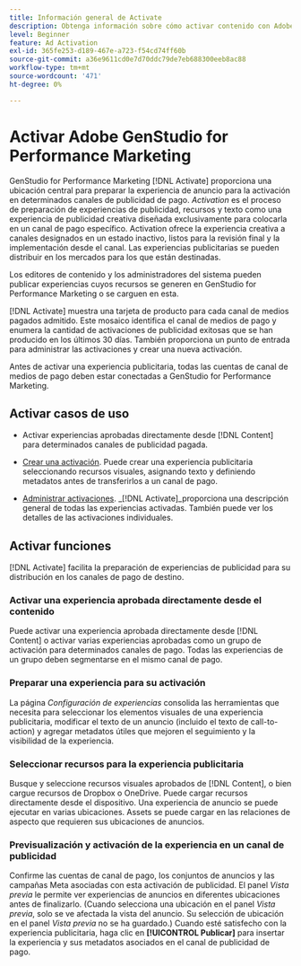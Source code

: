 ```yaml
---
title: Información general de Activate
description: Obtenga información sobre cómo activar contenido con Adobe Experience Cloud y aplicaciones de terceros.
level: Beginner
feature: Ad Activation
exl-id: 365fe253-d189-467e-a723-f54cd74ff60b
source-git-commit: a36e9611cd0e7d70ddc79de7eb688300eeb8ac88
workflow-type: tm+mt
source-wordcount: '471'
ht-degree: 0%

---
```


# Activar Adobe GenStudio for Performance Marketing

GenStudio for Performance Marketing [!DNL Activate] proporciona una ubicación central para preparar la experiencia de anuncio para la activación en determinados canales de publicidad de pago. _Activation_ es el proceso de preparación de experiencias de publicidad, recursos y texto como una experiencia de publicidad creativa diseñada exclusivamente para colocarla en un canal de pago específico. Activation ofrece la experiencia creativa a canales designados en un estado inactivo, listos para la revisión final y la implementación desde el canal. Las experiencias publicitarias se pueden distribuir en los mercados para los que están destinadas.

Los editores de contenido y los administradores del sistema pueden publicar experiencias cuyos recursos se generen en GenStudio for Performance Marketing o se carguen en esta.

[!DNL Activate] muestra una tarjeta de producto para cada canal de medios pagados admitido. Este mosaico identifica el canal de medios de pago y enumera la cantidad de activaciones de publicidad exitosas que se han producido en los últimos 30 días. También proporciona un punto de entrada para administrar las activaciones y crear una nueva activación.

Antes de activar una experiencia publicitaria, todas las cuentas de canal de medios de pago deben estar conectadas a GenStudio for Performance Marketing.

## Activar casos de uso

* Activar experiencias aprobadas directamente desde [!DNL Content] para determinados canales de publicidad pagada.

* [Crear una activación](create-activation.md). Puede crear una experiencia publicitaria seleccionando recursos visuales, asignando texto y definiendo metadatos antes de transferirlos a un canal de pago.

* [Administrar activaciones](manage-activations.md). _[!DNL Activate]_proporciona una descripción general de todas las experiencias activadas. También puede ver los detalles de las activaciones individuales.

## Activar funciones

[!DNL Activate] facilita la preparación de experiencias de publicidad para su distribución en los canales de pago de destino.

### Activar una experiencia aprobada directamente desde el contenido

Puede activar una experiencia aprobada directamente desde [!DNL Content] o activar varias experiencias aprobadas como un grupo de activación para determinados canales de pago. Todas las experiencias de un grupo deben segmentarse en el mismo canal de pago.

### Preparar una experiencia para su activación

La página _Configuración de experiencias_ consolida las herramientas que necesita para seleccionar los elementos visuales de una experiencia publicitaria, modificar el texto de un anuncio (incluido el texto de call-to-action) y agregar metadatos útiles que mejoren el seguimiento y la visibilidad de la experiencia.

### Seleccionar recursos para la experiencia publicitaria

Busque y seleccione recursos visuales aprobados de [!DNL Content], o bien cargue recursos de Dropbox o OneDrive. Puede cargar recursos directamente desde el dispositivo. Una experiencia de anuncio se puede ejecutar en varias ubicaciones. Assets se puede cargar en las relaciones de aspecto que requieren sus ubicaciones de anuncios.

### Previsualización y activación de la experiencia en un canal de publicidad

Confirme las cuentas de canal de pago, los conjuntos de anuncios y las campañas Meta asociadas con esta activación de publicidad. El panel _Vista previa_ le permite ver experiencias de anuncios en diferentes ubicaciones antes de finalizarlo. (Cuando selecciona una ubicación en el panel _Vista previa_, solo se ve afectada la vista del anuncio. Su selección de ubicación en el panel _Vista previa_ no se ha guardado.) Cuando esté satisfecho con la experiencia publicitaria, haga clic en **[!UICONTROL Publicar]** para insertar la experiencia y sus metadatos asociados en el canal de publicidad de pago.
